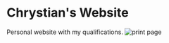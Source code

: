 # Chrystian's Website
Personal website with my qualifications. 
![print page](https://user-images.githubusercontent.com/67146212/226108571-5f98bb9c-a32e-43ea-89ce-beb0ae29b4a6.png)
